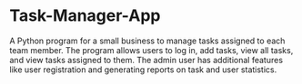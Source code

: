 # Task-Manager-App
 A Python program for a small business to manage tasks assigned to each team member. The program allows users to log in, add tasks, view all tasks, and view tasks assigned to them. The admin user has additional features like user registration and generating reports on task and user statistics.
